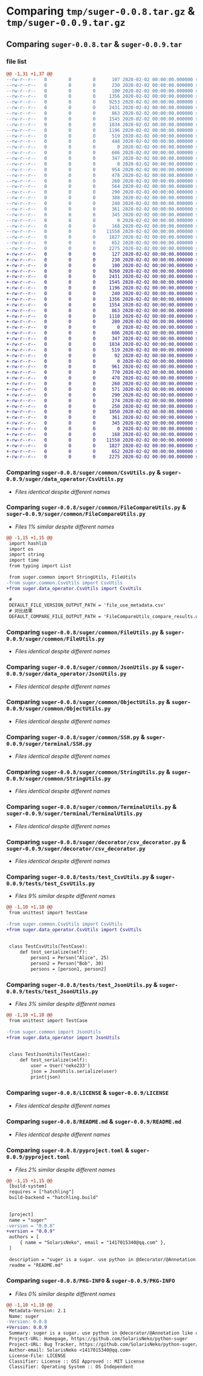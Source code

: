 # Comparing `tmp/suger-0.0.8.tar.gz` & `tmp/suger-0.0.9.tar.gz`

## Comparing `suger-0.0.8.tar` & `suger-0.0.9.tar`

### file list

```diff
@@ -1,31 +1,37 @@
--rw-r--r--   0        0        0      107 2020-02-02 00:00:00.000000 suger-0.0.8/setup.py
--rw-r--r--   0        0        0      230 2020-02-02 00:00:00.000000 suger-0.0.8/upload.sh
--rw-r--r--   0        0        0      100 2020-02-02 00:00:00.000000 suger-0.0.8/suger/__init__.py
--rw-r--r--   0        0        0     1356 2020-02-02 00:00:00.000000 suger-0.0.8/suger/common/CsvUtils.py
--rw-r--r--   0        0        0     9253 2020-02-02 00:00:00.000000 suger-0.0.8/suger/common/FileCompareUtils.py
--rw-r--r--   0        0        0     2431 2020-02-02 00:00:00.000000 suger-0.0.8/suger/common/FileUtils.py
--rw-r--r--   0        0        0      863 2020-02-02 00:00:00.000000 suger-0.0.8/suger/common/JsonUtils.py
--rw-r--r--   0        0        0     1545 2020-02-02 00:00:00.000000 suger-0.0.8/suger/common/ObjectUtils.py
--rw-r--r--   0        0        0     1834 2020-02-02 00:00:00.000000 suger-0.0.8/suger/common/SSH.py
--rw-r--r--   0        0        0     1196 2020-02-02 00:00:00.000000 suger-0.0.8/suger/common/StringUtils.py
--rw-r--r--   0        0        0      519 2020-02-02 00:00:00.000000 suger-0.0.8/suger/common/TerminalUtils.py
--rw-r--r--   0        0        0      448 2020-02-02 00:00:00.000000 suger-0.0.8/suger/common/__init__.py
--rw-r--r--   0        0        0        0 2020-02-02 00:00:00.000000 suger-0.0.8/suger/decorator/__init__.py
--rw-r--r--   0        0        0      606 2020-02-02 00:00:00.000000 suger-0.0.8/suger/decorator/csv_decorator.py
--rw-r--r--   0        0        0      347 2020-02-02 00:00:00.000000 suger-0.0.8/suger/decorator/string_decorator.py
--rw-r--r--   0        0        0        0 2020-02-02 00:00:00.000000 suger-0.0.8/tests/__init__.py
--rw-r--r--   0        0        0      954 2020-02-02 00:00:00.000000 suger-0.0.8/tests/test_CsvUtils.py
--rw-r--r--   0        0        0      478 2020-02-02 00:00:00.000000 suger-0.0.8/tests/test_FileCompareUtils.py
--rw-r--r--   0        0        0      260 2020-02-02 00:00:00.000000 suger-0.0.8/tests/test_FileUtils.py
--rw-r--r--   0        0        0      564 2020-02-02 00:00:00.000000 suger-0.0.8/tests/test_JsonUtils.py
--rw-r--r--   0        0        0      290 2020-02-02 00:00:00.000000 suger-0.0.8/tests/test_ObjectUtils.py
--rw-r--r--   0        0        0      308 2020-02-02 00:00:00.000000 suger-0.0.8/tests/test_SSH.py
--rw-r--r--   0        0        0      248 2020-02-02 00:00:00.000000 suger-0.0.8/tests/test_TerminalUtils.py
--rw-r--r--   0        0        0      361 2020-02-02 00:00:00.000000 suger-0.0.8/tests/test_csv_decorator.py
--rw-r--r--   0        0        0      345 2020-02-02 00:00:00.000000 suger-0.0.8/tests/test_string_decorator.py
--rw-r--r--   0        0        0        0 2020-02-02 00:00:00.000000 suger-0.0.8/tests/decorator/__init__.py
--rw-r--r--   0        0        0      168 2020-02-02 00:00:00.000000 suger-0.0.8/.gitignore
--rw-r--r--   0        0        0    11558 2020-02-02 00:00:00.000000 suger-0.0.8/LICENSE
--rw-r--r--   0        0        0     1827 2020-02-02 00:00:00.000000 suger-0.0.8/README.md
--rw-r--r--   0        0        0      652 2020-02-02 00:00:00.000000 suger-0.0.8/pyproject.toml
--rw-r--r--   0        0        0     2275 2020-02-02 00:00:00.000000 suger-0.0.8/PKG-INFO
+-rw-r--r--   0        0        0      127 2020-02-02 00:00:00.000000 suger-0.0.9/setup.py
+-rw-r--r--   0        0        0      230 2020-02-02 00:00:00.000000 suger-0.0.9/upload.sh
+-rw-r--r--   0        0        0      100 2020-02-02 00:00:00.000000 suger-0.0.9/suger/__init__.py
+-rw-r--r--   0        0        0     9260 2020-02-02 00:00:00.000000 suger-0.0.9/suger/common/FileCompareUtils.py
+-rw-r--r--   0        0        0     2431 2020-02-02 00:00:00.000000 suger-0.0.9/suger/common/FileUtils.py
+-rw-r--r--   0        0        0     1545 2020-02-02 00:00:00.000000 suger-0.0.9/suger/common/ObjectUtils.py
+-rw-r--r--   0        0        0     1196 2020-02-02 00:00:00.000000 suger-0.0.9/suger/common/StringUtils.py
+-rw-r--r--   0        0        0      240 2020-02-02 00:00:00.000000 suger-0.0.9/suger/common/__init__.py
+-rw-r--r--   0        0        0     1356 2020-02-02 00:00:00.000000 suger-0.0.9/suger/data_operator/CsvUtils.py
+-rw-r--r--   0        0        0     1554 2020-02-02 00:00:00.000000 suger-0.0.9/suger/data_operator/ExcelUtils.py
+-rw-r--r--   0        0        0      863 2020-02-02 00:00:00.000000 suger-0.0.9/suger/data_operator/JsonUtils.py
+-rw-r--r--   0        0        0     1110 2020-02-02 00:00:00.000000 suger-0.0.9/suger/data_operator/XmlUtils.py
+-rw-r--r--   0        0        0      280 2020-02-02 00:00:00.000000 suger-0.0.9/suger/data_operator/__init__.py
+-rw-r--r--   0        0        0        0 2020-02-02 00:00:00.000000 suger-0.0.9/suger/decorator/__init__.py
+-rw-r--r--   0        0        0      606 2020-02-02 00:00:00.000000 suger-0.0.9/suger/decorator/csv_decorator.py
+-rw-r--r--   0        0        0      347 2020-02-02 00:00:00.000000 suger-0.0.9/suger/decorator/string_decorator.py
+-rw-r--r--   0        0        0     1834 2020-02-02 00:00:00.000000 suger-0.0.9/suger/terminal/SSH.py
+-rw-r--r--   0        0        0      519 2020-02-02 00:00:00.000000 suger-0.0.9/suger/terminal/TerminalUtils.py
+-rw-r--r--   0        0        0       92 2020-02-02 00:00:00.000000 suger-0.0.9/suger/terminal/__init__.py
+-rw-r--r--   0        0        0        0 2020-02-02 00:00:00.000000 suger-0.0.9/tests/__init__.py
+-rw-r--r--   0        0        0      961 2020-02-02 00:00:00.000000 suger-0.0.9/tests/test_CsvUtils.py
+-rw-r--r--   0        0        0      770 2020-02-02 00:00:00.000000 suger-0.0.9/tests/test_ExcelUtils.py
+-rw-r--r--   0        0        0      478 2020-02-02 00:00:00.000000 suger-0.0.9/tests/test_FileCompareUtils.py
+-rw-r--r--   0        0        0      260 2020-02-02 00:00:00.000000 suger-0.0.9/tests/test_FileUtils.py
+-rw-r--r--   0        0        0      571 2020-02-02 00:00:00.000000 suger-0.0.9/tests/test_JsonUtils.py
+-rw-r--r--   0        0        0      290 2020-02-02 00:00:00.000000 suger-0.0.9/tests/test_ObjectUtils.py
+-rw-r--r--   0        0        0      274 2020-02-02 00:00:00.000000 suger-0.0.9/tests/test_SSH.py
+-rw-r--r--   0        0        0      250 2020-02-02 00:00:00.000000 suger-0.0.9/tests/test_TerminalUtils.py
+-rw-r--r--   0        0        0     1050 2020-02-02 00:00:00.000000 suger-0.0.9/tests/test_XmlUtils.py
+-rw-r--r--   0        0        0      361 2020-02-02 00:00:00.000000 suger-0.0.9/tests/test_csv_decorator.py
+-rw-r--r--   0        0        0      345 2020-02-02 00:00:00.000000 suger-0.0.9/tests/test_string_decorator.py
+-rw-r--r--   0        0        0        0 2020-02-02 00:00:00.000000 suger-0.0.9/tests/decorator/__init__.py
+-rw-r--r--   0        0        0      168 2020-02-02 00:00:00.000000 suger-0.0.9/.gitignore
+-rw-r--r--   0        0        0    11558 2020-02-02 00:00:00.000000 suger-0.0.9/LICENSE
+-rw-r--r--   0        0        0     1827 2020-02-02 00:00:00.000000 suger-0.0.9/README.md
+-rw-r--r--   0        0        0      652 2020-02-02 00:00:00.000000 suger-0.0.9/pyproject.toml
+-rw-r--r--   0        0        0     2275 2020-02-02 00:00:00.000000 suger-0.0.9/PKG-INFO
```

### Comparing `suger-0.0.8/suger/common/CsvUtils.py` & `suger-0.0.9/suger/data_operator/CsvUtils.py`

 * *Files identical despite different names*

### Comparing `suger-0.0.8/suger/common/FileCompareUtils.py` & `suger-0.0.9/suger/common/FileCompareUtils.py`

 * *Files 1% similar despite different names*

```diff
@@ -1,15 +1,15 @@
 import hashlib
 import os
 import string
 import time
 from typing import List
 
 from suger.common import StringUtils, FileUtils
-from suger.common.CsvUtils import CsvUtils
+from suger.data_operator.CsvUtils import CsvUtils
 
 #
 DEFAULT_FILE_VERSION_OUTPUT_PATH = 'file_use_metadata.csv'
 # 对比结果
 DEFAULT_COMPARE_FILE_OUTPUT_PATH = 'FileCompareUtils_compare_results.output'
```

### Comparing `suger-0.0.8/suger/common/FileUtils.py` & `suger-0.0.9/suger/common/FileUtils.py`

 * *Files identical despite different names*

### Comparing `suger-0.0.8/suger/common/JsonUtils.py` & `suger-0.0.9/suger/data_operator/JsonUtils.py`

 * *Files identical despite different names*

### Comparing `suger-0.0.8/suger/common/ObjectUtils.py` & `suger-0.0.9/suger/common/ObjectUtils.py`

 * *Files identical despite different names*

### Comparing `suger-0.0.8/suger/common/SSH.py` & `suger-0.0.9/suger/terminal/SSH.py`

 * *Files identical despite different names*

### Comparing `suger-0.0.8/suger/common/StringUtils.py` & `suger-0.0.9/suger/common/StringUtils.py`

 * *Files identical despite different names*

### Comparing `suger-0.0.8/suger/common/TerminalUtils.py` & `suger-0.0.9/suger/terminal/TerminalUtils.py`

 * *Files identical despite different names*

### Comparing `suger-0.0.8/suger/decorator/csv_decorator.py` & `suger-0.0.9/suger/decorator/csv_decorator.py`

 * *Files identical despite different names*

### Comparing `suger-0.0.8/tests/test_CsvUtils.py` & `suger-0.0.9/tests/test_CsvUtils.py`

 * *Files 9% similar despite different names*

```diff
@@ -1,10 +1,10 @@
 from unittest import TestCase
 
-from suger.common.CsvUtils import CsvUtils
+from suger.data_operator.CsvUtils import CsvUtils
 
 
 class TestCsvUtils(TestCase):
     def test_serialize(self):
         person1 = Person("Alice", 25)
         person2 = Person("Bob", 30)
         persons = [person1, person2]
```

### Comparing `suger-0.0.8/tests/test_JsonUtils.py` & `suger-0.0.9/tests/test_JsonUtils.py`

 * *Files 3% similar despite different names*

```diff
@@ -1,10 +1,10 @@
 from unittest import TestCase
 
-from suger.common import JsonUtils
+from suger.data_operator import JsonUtils
 
 
 class TestJsonUtils(TestCase):
     def test_serialize(self):
         user = User('neko233')
         json = JsonUtils.serialize(user)
         print(json)
```

### Comparing `suger-0.0.8/LICENSE` & `suger-0.0.9/LICENSE`

 * *Files identical despite different names*

### Comparing `suger-0.0.8/README.md` & `suger-0.0.9/README.md`

 * *Files identical despite different names*

### Comparing `suger-0.0.8/pyproject.toml` & `suger-0.0.9/pyproject.toml`

 * *Files 2% similar despite different names*

```diff
@@ -1,15 +1,15 @@
 [build-system]
 requires = ["hatchling"]
 build-backend = "hatchling.build"
 
 
 [project]
 name = "suger"
-version = "0.0.8"
+version = "0.0.9"
 authors = [
     { name = "SolarisNeko", email = "1417015340@qq.com" },
 ]
 
 description = "suger is a sugar. use python in @decorator/@Annotation like other languages~"
 readme = "README.md"
```

### Comparing `suger-0.0.8/PKG-INFO` & `suger-0.0.9/PKG-INFO`

 * *Files 0% similar despite different names*

```diff
@@ -1,10 +1,10 @@
 Metadata-Version: 2.1
 Name: suger
-Version: 0.0.8
+Version: 0.0.9
 Summary: suger is a sugar. use python in @decorator/@Annotation like other languages~
 Project-URL: Homepage, https://github.com/SolarisNeko/python-suger
 Project-URL: Bug Tracker, https://github.com/SolarisNeko/python-suger/issues
 Author-email: SolarisNeko <1417015340@qq.com>
 License-File: LICENSE
 Classifier: License :: OSI Approved :: MIT License
 Classifier: Operating System :: OS Independent
```

